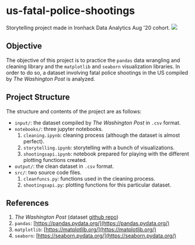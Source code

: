 # us-fatal-police-shootings
Storytelling project made in Ironhack Data Analytics Aug '20 cohort.
![](https://i.insider.com/502945c56bb3f7c466000000?width=600&format=jpeg&auto=webp)

## Objective
The objective of this project is to practice the `pandas` data wrangling and cleaning library and the `matplotlib` and `seaborn` visualization libraries. In order to do so, a dataset involving fatal police shootings in the US compiled by *The Washington Post* is analyzed.

## Project Structure
The structure and contents of the project are as follows:
- `input/`: the dataset compiled by *The Washington Post* in `.csv` format.
- `notebooks/`: three jupyter notebooks.
  1. `cleaning.ipynb`: cleaning process (although the dataset is almost perfect).
  2. `storytelling.ipynb`: storytelling with a bunch of visualizations.
  3. `shootingsapi.ipynb`: notebook prepared for playing with the different plotting functions created.
- `output/`: the clean dataset in `.csv` format.
- `src/`: two source code files.
  1. `cleanfuncs.py`: functions used in the cleaning process.
  2. `shootingsapi.py`: plotting functions for this particular dataset.

## References
1. *The Washington Post* (dataset [github repo](https://github.com/washingtonpost/data-police-shootings))
2. `pandas`: [https://pandas.pydata.org/](https://pandas.pydata.org/)
3. `matplotlib`: [https://matplotlib.org/](https://matplotlib.org/)
4. `seaborn`: [https://seaborn.pydata.org/](https://seaborn.pydata.org/)